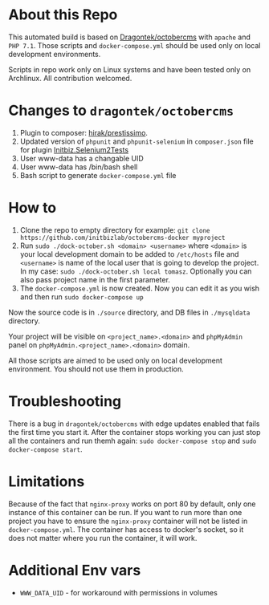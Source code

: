 # About this Repo

This automated build is based on [Dragontek/octobercms](https://github.com/Dragontek/octobercms) with `apache` and `PHP 7.1`. Those scripts and `docker-compose.yml` should be used only on local development environments.

Scripts in repo work only on Linux systems and have been tested only on Archlinux. All contribution welcomed.

# Changes to `dragontek/octobercms`
1. Plugin to composer: [hirak/prestissimo](https://github.com/hirak/prestissimo).
2. Updated version of `phpunit` and `phpunit-selenium` in `composer.json` file for plugin [Initbiz.Selenium2Tests](https://octobercms.com/plugin/initbiz-selenium2tests)
3. User www-data has a changable UID
4. User www-data has /bin/bash shell
5. Bash script to generate `docker-compose.yml` file

# How to
1. Clone the repo to empty directory for example: `git clone https://github.com/initbizlab/octobercms-docker myproject`
1. Run `sudo ./dock-october.sh <domain> <username>` where `<domain>` is your local development domain to be added to `/etc/hosts` file and `<username>` is name of the local user that is going to develop the project. In my case: `sudo ./dock-october.sh local tomasz`. Optionally you can also pass project name in the first parameter.
1. The `docker-compose.yml` is now created. Now you can edit it as you wish and then run `sudo docker-compose up`

Now the source code is in `./source` directory, and DB files in `./mysqldata` directory.

Your project will be visible on `<project_name>.<domain>` and `phpMyAdmin` panel on `phpMyAdmin.<project_name>.<domain>` domain.

All those scripts are aimed to be used only on local development environment. You should not use them in production.

# Troubleshooting
There is a bug in `dragontek/octobercms` with edge updates enabled that fails the first time you start it. After the container stops working you can just stop all the containers and run themh again: `sudo docker-compose stop` and `sudo docker-compose start`.

# Limitations
Because of the fact that `nginx-proxy` works on port 80 by default, only one instance of this container can be run. If you want to run more than one project you have to ensure the `nginx-proxy` container will not be listed in `docker-compose.yml`. The container has access to docker's socket, so it does not matter where you run the container, it will work.

# Additional Env vars
* `WWW_DATA_UID` - for workaround with permissions in volumes
